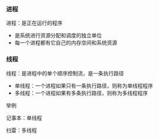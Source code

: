 ### 进程

进程：是正在运行的程序

- 是系统进行资源分配和调度的独立单位
- 每一个进程都有它自己的内存空间和系统资源

### 线程

线程：是进程中的单个顺序控制流，是一条执行路径

- 单线程：一个进程如果只有一条执行路径，则称为单线程程序
- 多线程：一个进程如果有多条执行路径，则称为多线程程序

举例

记事本：单线程

扫雷：多线程